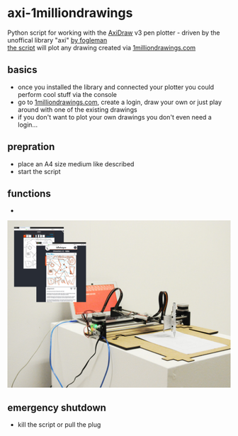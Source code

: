 # axi-1milliondrawings
Python script for working with the [AxiDraw](https://www.axidraw.com/) v3 pen plotter - driven by the unoffical library "axi" [by fogleman](https://github.com/fogleman/axi)\
[the script](plotter.py) will plot any drawing created via [1milliondrawings.com](https://1milliondrawings.com/)

## basics
- once you installed the library and connected your plotter you could perform cool stuff via the console
- go to [1milliondrawings.com](https://1milliondrawings.com/), create a login, draw your own or just play around with one of the existing drawings
- if you don't want to plot your own drawings you don't even need a login...

## prepration
- place an A4 size medium like described
- start the script

## functions
- 

![plotter image](plot-your-drawing-via-1milliondrawings.jpg)

## emergency shutdown
- kill the script or pull the plug
